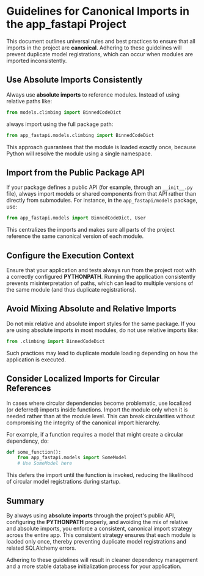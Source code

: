 # Guidelines for Canonical Imports in the app_fastapi Project

This document outlines universal rules and best practices to ensure that all imports in the project are **canonical**. Adhering to these guidelines will prevent duplicate model registrations, which can occur when modules are imported inconsistently.

## Use Absolute Imports Consistently

Always use **absolute imports** to reference modules. Instead of using relative paths like:

```python
from models.climbing import BinnedCodeDict
```

always import using the full package path:

```python
from app_fastapi.models.climbing import BinnedCodeDict
```

This approach guarantees that the module is loaded exactly once, because Python will resolve the module using a single namespace.

## Import from the Public Package API

If your package defines a public API (for example, through an `__init__.py` file), always import models or shared components from that API rather than directly from submodules. For instance, in the `app_fastapi/models` package, use:

```python
from app_fastapi.models import BinnedCodeDict, User
```

This centralizes the imports and makes sure all parts of the project reference the same canonical version of each module.

## Configure the Execution Context

Ensure that your application and tests always run from the project root with a correctly configured **PYTHONPATH**. Running the application consistently prevents misinterpretation of paths, which can lead to multiple versions of the same module (and thus duplicate registrations).

## Avoid Mixing Absolute and Relative Imports

Do not mix relative and absolute import styles for the same package. If you are using absolute imports in most modules, do not use relative imports like:

```python
from .climbing import BinnedCodeDict
```

Such practices may lead to duplicate module loading depending on how the application is executed.

## Consider Localized Imports for Circular References

In cases where circular dependencies become problematic, use localized (or deferred) imports inside functions. Import the module only when it is needed rather than at the module level. This can break circularities without compromising the integrity of the canonical import hierarchy.

For example, if a function requires a model that might create a circular dependency, do:

```python
def some_function():
    from app_fastapi.models import SomeModel
    # Use SomeModel here
```

This defers the import until the function is invoked, reducing the likelihood of circular model registrations during startup.

## Summary

By always using **absolute imports** through the project's public API, configuring the **PYTHONPATH** properly, and avoiding the mix of relative and absolute imports, you enforce a consistent, canonical import strategy across the entire app. This consistent strategy ensures that each module is loaded only once, thereby preventing duplicate model registrations and related SQLAlchemy errors.

Adhering to these guidelines will result in cleaner dependency management and a more stable database initialization process for your application.
